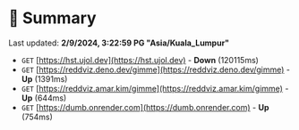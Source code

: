 # 📖 Summary
Last updated: **2/9/2024, 3:22:59 PG "Asia/Kuala_Lumpur"**

- `GET` [https://hst.ujol.dev](https://hst.ujol.dev) - **Down** (120115ms)
- `GET` [https://reddviz.deno.dev/gimme](https://reddviz.deno.dev/gimme) - **Up** (1391ms)
- `GET` [https://reddviz.amar.kim/gimme](https://reddviz.amar.kim/gimme) - **Up** (644ms)
- `GET` [https://dumb.onrender.com](https://dumb.onrender.com) - **Up** (754ms)
